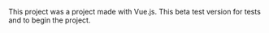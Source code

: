 This project was a project made with Vue.js. This beta test version for tests and to begin the project.
